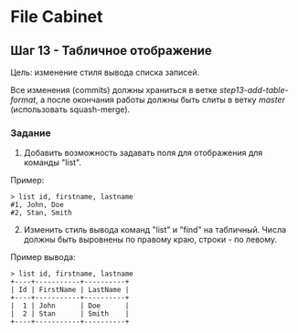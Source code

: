 # File Cabinet

## Шаг 13 - Табличное отображение

Цель: изменение стиля вывода списка записей.

Все изменения (commits) должны храниться в ветке _step13-add-table-format_, а после окончания работы должны быть слиты в ветку _master_ (использовать squash-merge).


### Задание

1. Добавить возможность задавать поля для отображения для команды "list".

Пример:

```
> list id, firstname, lastname
#1, John, Doe
#2, Stan, Smith
```

2. Изменить стиль вывода команд "list" и "find" на табличный. Числа должны быть выровнены по правому краю, строки - по левому.

Пример вывода:

```
> list id, firstname, lastname
+----+-----------+----------+
| Id | FirstName | LastName |
+----+-----------+----------+
|  1 | John      | Doe      |
|  2 | Stan      | Smith    |
+----+-----------+----------+
```
